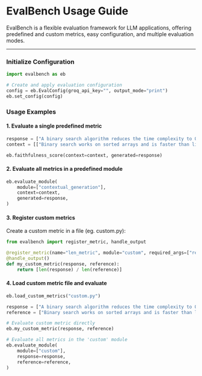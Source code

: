 # EvalBench Usage Guide

EvalBench is a flexible evaluation framework for LLM applications, offering predefined and custom metrics, easy configuration, and multiple evaluation modes.

---

### Initialize Configuration

```python
import evalbench as eb

# Create and apply evaluation configuration
config = eb.EvalConfig(groq_api_key="", output_mode="print")
eb.set_config(config)
```

### Usage Examples
#### 1. Evaluate a single predefined metric

```python
response = ["A binary search algorithm reduces the time complexity to O(log n)."]
context = [["Binary search works on sorted arrays and is faster than linear search."]]

eb.faithfulness_score(context=context, generated=response)
```

#### 2. Evaluate all metrics in a predefined module

```python
eb.evaluate_module(
    module=["contextual_generation"],
    context=context,
    generated=response,
)
```

#### 3. Register custom metrics
Create a custom metric in a file (eg. custom.py):

```python
from evalbench import register_metric, handle_output

@register_metric(name="len_metric", module="custom", required_args=["response", "reference"])
@handle_output()
def my_custom_metric(response, reference):
    return [len(response) / len(reference)]
```

#### 4. Load custom metric file and evaluate

```python
eb.load_custom_metrics("custom.py")

response = ["A binary search algorithm reduces the time complexity to O(log n).", "The Eiffel Tower is located in Berlin and was built in the 1800s."]
reference = ["Binary search works on sorted arrays and is faster than linear search.", "In Python, a generator yields items one at a time using the 'yield' keyword."]

# Evaluate custom metric directly
eb.my_custom_metric(response, reference)

# Evaluate all metrics in the 'custom' module
eb.evaluate_module(
    module=["custom"],
    response=response,
    reference=reference,
)
```

